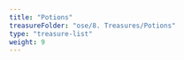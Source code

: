 ```yaml
---
title: "Potions"
treasureFolder: "ose/8. Treasures/Potions"
type: "treasure-list"
weight: 9
---
```

